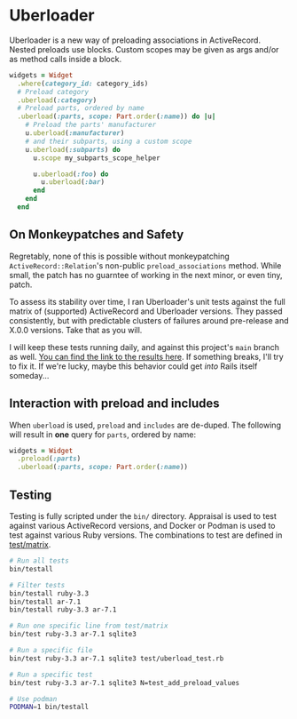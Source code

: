 # Uberloader

Uberloader is a new way of preloading associations in ActiveRecord. Nested preloads use blocks. Custom scopes may be given as args and/or as method calls inside a block.

```ruby
widgets = Widget
  .where(category_id: category_ids)
  # Preload category
  .uberload(:category)
  # Preload parts, ordered by name
  .uberload(:parts, scope: Part.order(:name)) do |u|
    # Preload the parts' manufacturer
    u.uberload(:manufacturer)
    # and their subparts, using a custom scope
    u.uberload(:subparts) do
      u.scope my_subparts_scope_helper

      u.uberload(:foo) do
        u.uberload(:bar)
      end
    end
  end
```

## On Monkeypatches and Safety

Regretably, none of this is possible without monkeypatching `ActiveRecord::Relation`'s non-public `preload_associations` method. While small, the patch has no guarntee of working in the next minor, or even tiny, patch.

To assess its stability over time, I ran Uberloader's unit tests against the full matrix of (supported) ActiveRecord and Uberloader versions. They passed consistently, but with predictable clusters of failures around pre-release and X.0.0 versions. Take that as you will.

I will keep these tests running daily, and against this project's `main` branch as well. [You can find the link to the results here](https://github.com/jhollinger/uberloader/blob/docs/VERSION_COMPATIBILITY.md). If something breaks, I'll try to fix it. If we're lucky, maybe this behavior could get _into_ Rails itself someday...

## Interaction with preload and includes

When `uberload` is used, `preload` and `includes` are de-duped. The following will result in **one** query for `parts`, ordered by name:

```ruby
widgets = Widget
  .preload(:parts)
  .uberload(:parts, scope: Part.order(:name))
```

## Testing

Testing is fully scripted under the `bin/` directory. Appraisal is used to test against various ActiveRecord versions, and Docker or Podman is used to test against various Ruby versions. The combinations to test are defined in [test/matrix](https://github.com/jhollinger/uberloader/blob/main/test/matrix).

```bash
# Run all tests
bin/testall

# Filter tests
bin/testall ruby-3.3
bin/testall ar-7.1
bin/testall ruby-3.3 ar-7.1

# Run one specific line from test/matrix
bin/test ruby-3.3 ar-7.1 sqlite3

# Run a specific file
bin/test ruby-3.3 ar-7.1 sqlite3 test/uberload_test.rb

# Run a specific test
bin/test ruby-3.3 ar-7.1 sqlite3 N=test_add_preload_values

# Use podman
PODMAN=1 bin/testall
```
